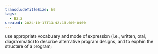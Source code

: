 ```yaml
---
transcludeTitleSize: h4
tags:
  - B2.2
created: 2024-10-17T13:42:15.000-0400
---
```

use appropriate vocabulary and mode of expression (i.e., written, oral, diagrammatic) to describe alternative program designs, and to explain the structure of a program;
